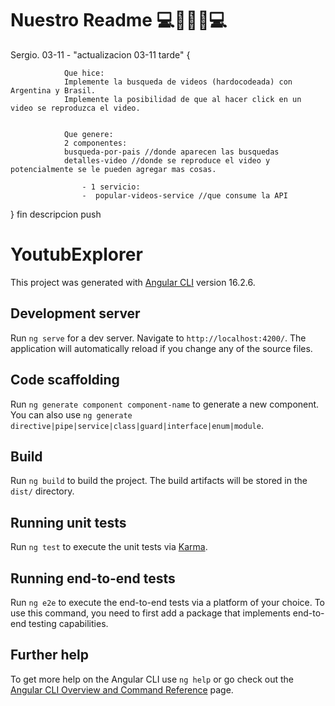 # Nuestro Readme  💻🕺💃🕺💻
Sergio. 03-11 - "actualizacion 03-11 tarde" {
                
                Que hice: 
                Implemente la busqueda de videos (hardocodeada) con Argentina y Brasil. 
                Implemente la posibilidad de que al hacer click en un video se reproduzca el video.
                
                
                Que genere:
                2 componentes:
                busqueda-por-pais //donde aparecen las busquedas
                detalles-video //donde se reproduce el video y potencialmente se le pueden agregar mas cosas.
                
                    - 1 servicio:
                	-  popular-videos-service //que consume la API

} fin descripcion push




















# YoutubExplorer

This project was generated with [Angular CLI](https://github.com/angular/angular-cli) version 16.2.6.

## Development server

Run `ng serve` for a dev server. Navigate to `http://localhost:4200/`. The application will automatically reload if you change any of the source files.

## Code scaffolding

Run `ng generate component component-name` to generate a new component. You can also use `ng generate directive|pipe|service|class|guard|interface|enum|module`.

## Build

Run `ng build` to build the project. The build artifacts will be stored in the `dist/` directory.

## Running unit tests

Run `ng test` to execute the unit tests via [Karma](https://karma-runner.github.io).

## Running end-to-end tests

Run `ng e2e` to execute the end-to-end tests via a platform of your choice. To use this command, you need to first add a package that implements end-to-end testing capabilities.

## Further help

To get more help on the Angular CLI use `ng help` or go check out the [Angular CLI Overview and Command Reference](https://angular.io/cli) page.

